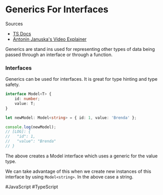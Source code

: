 # Generics For Interfaces

Sources
- [TS Docs](https://www.typescriptlang.org/docs/handbook/2/generics.html)
- [Antonin Januska's Video Explainer](https://youtu.be/nZ89NCR6-Us)

Generics are stand ins used for representing other types of data being passed through an interface or through a function. 

### Interfaces

Generics can be used for interfaces. It is great for type hinting and type safety.

```typescript
interface Model<T> {
    id: number;
    value: T;
}

let newModel: Model<string> = { id: 1, value: 'Brenda' };

console.log(newModel);
// [LOG]: {
//   "id": 1,
//   "value": "Brenda"
// } 
```
The above creates a Model interface which uses a generic for the value type. 

We can take advantage of this when we create new instances of this interface by using `Model<string>`. In the above case a string.

#JavaScript
	#TypeScript